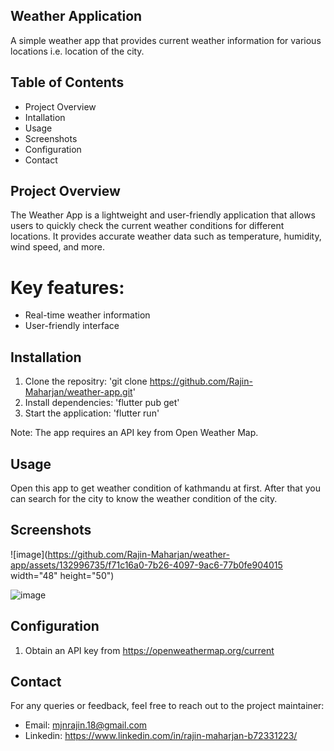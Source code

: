 ## Weather Application
A simple weather app that provides current weather information for various locations i.e. location of the city. 

## Table of Contents
  - Project Overview
  - Intallation
  - Usage
  - Screenshots
  - Configuration
  - Contact
 
## Project Overview
  The Weather App is a lightweight and user-friendly application that allows users to quickly check the current weather conditions for different locations. It       provides accurate weather data such as temperature, humidity, wind speed, and more.

  # Key features:
  - Real-time weather information
  - User-friendly interface

## Installation
  1. Clone the repositry: 'git clone https://github.com/Rajin-Maharjan/weather-app.git'
  2. Install dependencies: 'flutter pub get'
  3. Start the application: 'flutter run'
  
  Note: The app requires an API key from Open Weather Map.

## Usage
  Open this app to get weather condition of kathmandu at first. After that you can search for the city to know the weather condition of the city.
  
## Screenshots

![image](https://github.com/Rajin-Maharjan/weather-app/assets/132996735/f71c16a0-7b26-4097-9ac6-77b0fe904015 width="48" height="50")

![image](https://github.com/Rajin-Maharjan/weather-app/assets/132996735/af35b15b-b0dd-4cda-a6b4-1b7cccbb5269)
  
## Configuration
  1. Obtain an API key from https://openweathermap.org/current

## Contact
  For any queries or feedback, feel free to reach out to the project maintainer:
  - Email: mjnrajin.18@gmail.com
  - Linkedin: https://www.linkedin.com/in/rajin-maharjan-b72331223/
